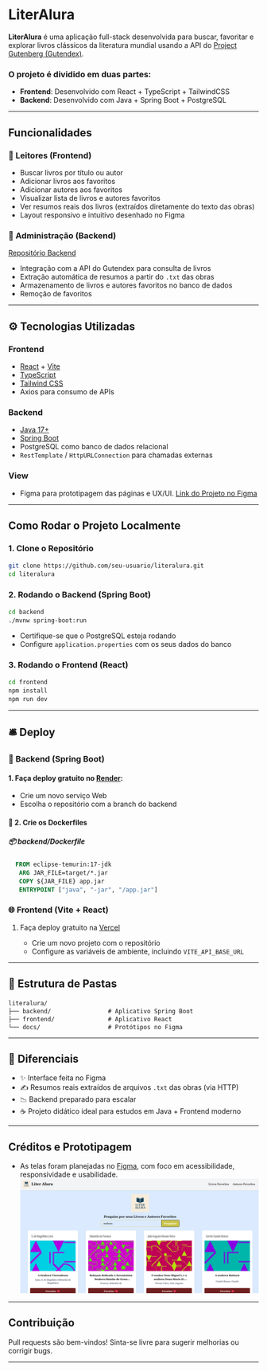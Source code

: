 # LiterAlura

**LiterAlura** é uma aplicação full-stack desenvolvida para buscar, favoritar e explorar livros clássicos da literatura mundial usando a API do [Project Gutenberg (Gutendex)](https://gutendex.com/).

### O projeto é dividido em duas partes:

* **Frontend**: Desenvolvido com React + TypeScript + TailwindCSS
* **Backend**: Desenvolvido com Java + Spring Boot + PostgreSQL

---

##  Funcionalidades

### 📖 Leitores (Frontend)

* Buscar livros por título ou autor
* Adicionar livros aos favoritos
* Adicionar autores aos favoritos
* Visualizar lista de livros e autores favoritos
* Ver resumos reais dos livros (extraídos diretamente do texto das obras)
* Layout responsivo e intuitivo desenhado no Figma

### 🚀 Administração (Backend)
[Repositório Backend](https://github.com/Priscila-Santos/LiterAlura_BackEnd.git)
* Integração com a API do Gutendex para consulta de livros
* Extração automática de resumos a partir do `.txt` das obras
* Armazenamento de livros e autores favoritos no banco de dados
* Remoção de favoritos

---

## ⚙️ Tecnologias Utilizadas

### Frontend

* [React](https://reactjs.org/) + [Vite](https://vitejs.dev/)
* [TypeScript](https://www.typescriptlang.org/)
* [Tailwind CSS](https://tailwindcss.com/)
* Axios para consumo de APIs

### Backend

* [Java 17+](https://www.oracle.com/java/technologies/javase/jdk17-archive-downloads.html)
* [Spring Boot](https://spring.io/projects/spring-boot)
* PostgreSQL como banco de dados relacional
* `RestTemplate` / `HttpURLConnection` para chamadas externas

### View

* Figma para prototipagem das páginas e UX/UI. [Link do Projeto no Figma](https://www.figma.com/design/FUy7Qur7Uk8TOqMh8bMVO0/LiterAlura?node-id=0-1&t=Y4FfOUgkIRlXC0AG-1)

---

##  Como Rodar o Projeto Localmente

### 1. Clone o Repositório

```bash
git clone https://github.com/seu-usuario/literalura.git
cd literalura
```

### 2. Rodando o Backend (Spring Boot)

```bash
cd backend
./mvnw spring-boot:run
```

* Certifique-se que o PostgreSQL esteja rodando
* Configure `application.properties` com os seus dados do banco

### 3. Rodando o Frontend (React)

```bash
cd frontend
npm install
npm run dev
```

---

## 🛎 Deploy

### 🍃  Backend (Spring Boot)

#### 1. Faça deploy gratuito no [Render](https://render.com/):
* Crie um novo serviço Web
* Escolha o repositório com a branch do backend
     
#### 🐳 2. Crie os Dockerfiles
##### 📦 backend/Dockerfile
   ```dockerfile
     FROM eclipse-temurin:17-jdk
      ARG JAR_FILE=target/*.jar
      COPY ${JAR_FILE} app.jar
      ENTRYPOINT ["java", "-jar", "/app.jar"]
   ```

### 🌐 Frontend (Vite + React)

1. Faça deploy gratuito na [Vercel](https://vercel.com/)

    * Crie um novo projeto com o repositório
    * Configure as variáveis de ambiente, incluindo `VITE_API_BASE_URL`

---

## 📄 Estrutura de Pastas

```
literalura/
├── backend/                # Aplicativo Spring Boot
├── frontend/               # Aplicativo React
└── docs/                   # Protótipos no Figma 
```

---

## 🎯 Diferenciais

* ✨ Interface feita no Figma
* ✍️ Resumos reais extraídos de arquivos `.txt` das obras (via HTTP)
* 📉 Backend preparado para escalar
* ☕ Projeto didático ideal para estudos em Java + Frontend moderno

---

##  Créditos e Prototipagem

* As telas foram planejadas no [Figma](https://www.figma.com/design/FUy7Qur7Uk8TOqMh8bMVO0/LiterAlura?node-id=0-1&m=dev), com foco em acessibilidade, responsividade e usabilidade.
![Home Page](./src/assets/homepage.png)


---

##  Contribuição

Pull requests são bem-vindos! Sinta-se livre para sugerir melhorias ou corrigir bugs.

---

